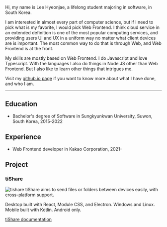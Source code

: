 Hi, my name is Lee Hyeonjae, a lifelong student majoring in software, in South Korea.<br>

I am interested in almost every part of computer science,
but if I need to pick what is my favorite, I would pick Web Frontend.
I think cloud service in an extended definition is one of the most popular computing services,
and providing users UI and UX in a uniform way no matter what client devices are is important.
The most common way to do that is through Web,
and Web Frontend is at the front.

My skills are mostly based on Web Frontend. I do Javascript and love Typescript.
With the languages I also do things in Node.JS other than Web Frontend.
But I also like to learn other things that intrigues me.

Visit my [github.io page](https://dlguswo333.github.io) if you want to know more about what I have done, and who I am.<br>

---

## Education
- Bachelor's degree of Software in Sungkyunkwan University, Suwon, South Korea, 2015-2022

## Experience
- Web Frontend developer in Kakao Corporation, 2021-

## Project
### tiShare
![tishare](/img/about/tishare.webp)
tiShare aims to send files or folders between devices easily, with cross-platform support.

Desktop built with React, Module CSS, and Electron. Windows and Linux.<br>
Mobile built with Kotlin. Android only.

[tiShare documentation](https://dlguswo333.github.io/tishare-docs/)
